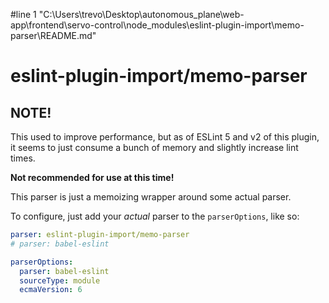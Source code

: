 #line 1 "C:\\Users\\trevo\\Desktop\\autonomous_plane\\web-app\\frontend\\servo-control\\node_modules\\eslint-plugin-import\\memo-parser\\README.md"
# eslint-plugin-import/memo-parser


## NOTE!

This used to improve performance, but as of ESLint 5 and v2 of this plugin, it seems to just consume a bunch of memory and slightly increase lint times.

**Not recommended for use at this time!**


This parser is just a memoizing wrapper around some actual parser.

To configure, just add your _actual_ parser to the `parserOptions`, like so:

```yaml
parser: eslint-plugin-import/memo-parser
# parser: babel-eslint

parserOptions:
  parser: babel-eslint
  sourceType: module
  ecmaVersion: 6
```
